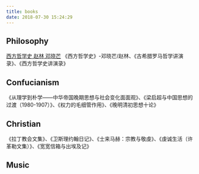 ```yaml
---
title: books
date: 2018-07-30 15:24:29
---
```


## Philosophy
[西方哲学史 赵林 邓晓芒](https://www.youtube.com/playlist?list=PLR_DnJRLeDh7hgZvjeJbci2k4rbHY6sNg)
《西方哲学史》-邓晓芒/赵林、《古希腊罗马哲学讲演录》、《西方哲学史讲演录》
## Confucianism
《从理学到朴学——中华帝国晚期思想与社会变化面面观》、《梁启超与中国思想的过渡（1980-1907）》、《权力的毛细管作用》、《晚明清初思想十论》

## Christian
《拉丁教会文集》、《卫斯理约翰日记》、《士来马赫：宗教与敬虔》、《虔诚生活（许革勒文集）》、《宽宽信箱与出埃及记》

## Music